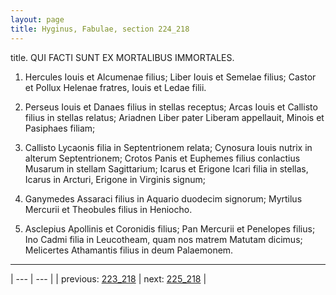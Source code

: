 ```yaml
---
layout: page
title: Hyginus, Fabulae, section 224_218
---
```


title. QUI FACTI SUNT EX MORTALIBUS IMMORTALES.



1. Hercules Iouis et Alcumenae filius; Liber Iouis et Semelae filius; Castor et Pollux Helenae fratres, Iouis et Ledae filii.



2. Perseus Iouis et Danaes filius in stellas receptus; Arcas Iouis et Callisto filius in stellas relatus; Ariadnen Liber pater Liberam appellauit, Minois et Pasiphaes filiam;



3. Callisto Lycaonis filia in Septentrionem relata; Cynosura Iouis nutrix in alterum Septentrionem; Crotos Panis et Euphemes filius conlactius Musarum in stellam Sagittarium; Icarus et Erigone Icari filia in stellas, Icarus in Arcturi, Erigone in Virginis signum;



4. Ganymedes Assaraci filius in Aquario duodecim signorum; Myrtilus Mercurii et Theobules filius in Heniocho.



5. Asclepius Apollinis et Coronidis filius; Pan Mercurii et Penelopes filius; Ino Cadmi filia in Leucotheam, quam nos matrem Matutam dicimus; Melicertes Athamantis filius in deum Palaemonem.



---

| --- | --- |
| previous: [223_218](../223_218/) | next: [225_218](../225_218/) |